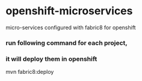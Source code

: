 # openshift-microservices
micro-services configured with fabric8 for openshift




### run following command for each project, 
### it will deploy them in openshift


mvn fabric8:deploy
